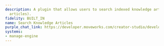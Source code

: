 ```yaml
---
description: A plugin that allows users to search indexed knowledge articles (HTML
  articles).
fidelity: BUILT_IN
name: Search Knowledge Articles
purple_chat_link: https://developer.moveworks.com/creator-studio/developer-tools/purple-chat/?conversation=%7B%22startTimestamp%22%3A%2211%3A43%2BAM%22%2C%22messages%22%3A%5B%7B%22role%22%3A%22user%22%2C%22parts%22%3A%5B%7B%22richText%22%3A%22What%27s+our+company%27s+laptop+refresh+policy%3F%22%7D%5D%7D%2C%7B%22role%22%3A%22assistant%22%2C%22parts%22%3A%5B%7B%22reasoningSteps%22%3A%5B%7B%22richText%22%3A%22%3Cp%3ESearching+knowledge+base+for+%5C%22laptop+refresh+policy%5C%22%3C%2Fp%3E%22%2C%22status%22%3A%22success%22%7D%2C%7B%22status%22%3A%22success%22%2C%22richText%22%3A%22%3Cp%3EReading+2+files%3C%2Fp%3E%22%7D%5D%7D%2C%7B%22richText%22%3A%22%3Cp%3EHere+is+the+information+regarding+our+%3Cstrong%3Elaptop+refresh+policy%3C%2Fstrong%3E%3A%3C%2Fp%3E%22%7D%2C%7B%22richText%22%3A%22%3Cp%3E1.+%3Cstrong%3ERequesting+a+Laptop+Refresh%3C%2Fstrong%3E%3A%3Cbr%3E%5Cn+%26nbsp%3B-+To+initiate+a+laptop+refresh%2C+you+need+to+contact+your+IT+department+or+supervisor.+Provide+your+name%2C+employee+ID%2C+and+the+reasons+for+your+request+%28e.g.%2C+if+your+current+laptop+is+outdated+or+not+functioning+properly%29.%3Cbr%3E%5Cn+%26nbsp%3B-+Your+request+will+be+reviewed+to+determine+if+it+meets+the+eligibility+criteria+for+a+refresh.+Factors+affecting+approval+include%3A%3Cbr%3E%5Cn+%26nbsp%3B%26nbsp%3B%26nbsp%3B-+The+age+of+your+current+laptop+%28typically%2C+laptops+less+than+2+years+old+may+not+be+eligible%29.%3Cbr%3E%5Cn+%26nbsp%3B%26nbsp%3B%26nbsp%3B-+The+condition+of+your+current+laptop+%28if+it+is+damaged+or+malfunctioning%2C+you+may+qualify%29.%3Cbr%3E%5Cn+%26nbsp%3B%26nbsp%3B%26nbsp%3B-+The+reasons+for+your+request+must+relate+to+performance+or+functionality%3Cbr%3E%5Cn%3Cbr%3E%5Cn2.+%3Cstrong%3EUpgrade+Availability%3C%2Fstrong%3E%3A%3Cbr%3E%5Cn+%26nbsp%3B-+For+%3Cstrong%3Eall+employees%3C%2Fstrong%3E%2C+a+laptop+upgrade+is+available+every+2%3Cstrong%3E+years%3C%2Fstrong%3E.%3C%2Fp%3E%22%7D%2C%7B%22citations%22%3A%5B%7B%22connectorName%22%3A%22servicenow%22%2C%22citationTitle%22%3A%22Laptop+Refresh+Policy%22%7D%5D%7D%5D%7D%5D%7D
systems:
- manage-engine
---
```


